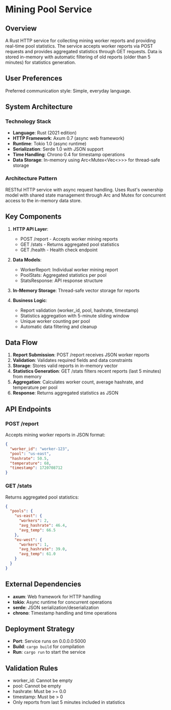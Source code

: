 # Mining Pool Service

## Overview

A Rust HTTP service for collecting mining worker reports and providing real-time pool statistics. The service accepts worker reports via POST requests and provides aggregated statistics through GET requests. Data is stored in-memory with automatic filtering of old reports (older than 5 minutes) for statistics generation.

## User Preferences

Preferred communication style: Simple, everyday language.

## System Architecture

### Technology Stack
- **Language**: Rust (2021 edition)
- **HTTP Framework**: Axum 0.7 (async web framework)
- **Runtime**: Tokio 1.0 (async runtime)
- **Serialization**: Serde 1.0 with JSON support
- **Time Handling**: Chrono 0.4 for timestamp operations
- **Data Storage**: In-memory using Arc<Mutex<Vec<>>> for thread-safe storage

### Architecture Pattern
RESTful HTTP service with async request handling. Uses Rust's ownership model with shared state management through Arc and Mutex for concurrent access to the in-memory data store.

## Key Components

1. **HTTP API Layer**: 
   - POST /report - Accepts worker mining reports
   - GET /stats - Returns aggregated pool statistics
   - GET /health - Health check endpoint

2. **Data Models**:
   - WorkerReport: Individual worker mining report
   - PoolStats: Aggregated statistics per pool
   - StatsResponse: API response structure

3. **In-Memory Storage**: Thread-safe vector storage for reports

4. **Business Logic**: 
   - Report validation (worker_id, pool, hashrate, timestamp)
   - Statistics aggregation with 5-minute sliding window
   - Unique worker counting per pool
   - Automatic data filtering and cleanup

## Data Flow

1. **Report Submission**: POST /report receives JSON worker reports
2. **Validation**: Validates required fields and data constraints
3. **Storage**: Stores valid reports in in-memory vector
4. **Statistics Generation**: GET /stats filters recent reports (last 5 minutes) from memory
5. **Aggregation**: Calculates worker count, average hashrate, and temperature per pool
6. **Response**: Returns aggregated statistics as JSON

## API Endpoints

### POST /report
Accepts mining worker reports in JSON format:
```json
{
  "worker_id": "worker-123",
  "pool": "us-east", 
  "hashrate": 50.5,
  "temperature": 68,
  "timestamp": 1720708712
}
```

### GET /stats
Returns aggregated pool statistics:
```json
{
  "pools": {
    "us-east": {
      "workers": 2,
      "avg_hashrate": 46.4,
      "avg_temp": 66.5
    },
    "eu-west": {
      "workers": 1,
      "avg_hashrate": 39.0,
      "avg_temp": 61.0
    }
  }
}
```

## External Dependencies

- **axum**: Web framework for HTTP handling
- **tokio**: Async runtime for concurrent operations
- **serde**: JSON serialization/deserialization
- **chrono**: Timestamp handling and time operations


## Deployment Strategy

- **Port**: Service runs on 0.0.0.0:5000
- **Build**: `cargo build` for compilation
- **Run**: `cargo run` to start the service


## Validation Rules

- worker_id: Cannot be empty
- pool: Cannot be empty  
- hashrate: Must be >= 0.0
- timestamp: Must be > 0
- Only reports from last 5 minutes included in statistics